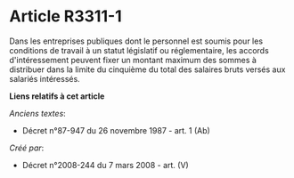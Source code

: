 # Article R3311-1

Dans les entreprises publiques dont le personnel est soumis pour les conditions de travail à un statut législatif ou
réglementaire, les accords d'intéressement peuvent fixer un montant maximum des sommes à distribuer dans la limite du
cinquième du total des salaires bruts versés aux salariés intéressés.

**Liens relatifs à cet article**

_Anciens textes_:

  - Décret n°87-947 du 26 novembre 1987 - art. 1 (Ab)

_Créé par_:

  - Décret n°2008-244 du 7 mars 2008 - art. (V)
